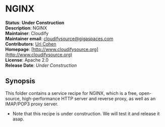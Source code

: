 # NGINX  

**Status**: **Under Construction**   
**Description**:  NGINX      
**Maintainer**:       Cloudify  
**Maintainer email**: cloudifysource@gigaspaces.com  
**Contributors**:    [Uri Cohen](https://github.com/uric)  
**Homepage**:   [http://www.cloudifysource.org](http://www.cloudifysource.org)  
**License**:      Apache 2.0   
**Release Date**:  *Under Construction*  

Synopsis
--------

This folder contains a service recipe for NGINX, which is a free, open-source, high-performance HTTP server and reverse proxy, as well as an IMAP/POP3 proxy server.

* Note that this recipe is under construction. We will test it and release it asap.

